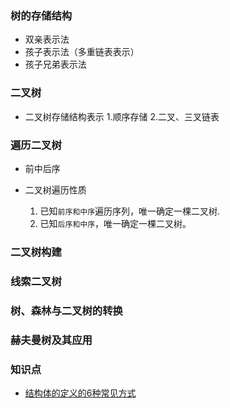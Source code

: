 ### 树的存储结构
* 双亲表示法
* 孩子表示法（多重链表表示）
* 孩子兄弟表示法

### 二叉树
* 二叉树存储结构表示
    1.顺序存储
    2.二叉、三叉链表

### 遍历二叉树
 * 前中后序
 * 二叉树遍历性质
    
    1. 已知`前序和中序`遍历序列，唯一确定一棵二叉树.
    2. 已知`后序和中序`，唯一确定一棵二叉树。
### 二叉树构建


### 线索二叉树

### 树、森林与二叉树的转换

### 赫夫曼树及其应用



### 知识点

 * [结构体的定义的6种常见方式](https://blog.csdn.net/ly666888555/article/details/52206973)
